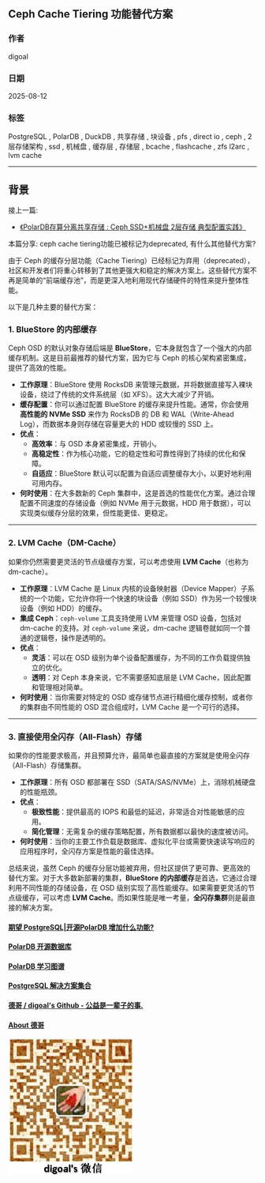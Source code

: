 ## Ceph Cache Tiering 功能替代方案
                                      
### 作者                                      
digoal                                      
                                      
### 日期                                      
2025-08-12                                      
                                      
### 标签                                      
PostgreSQL , PolarDB , DuckDB , 共享存储 , 块设备 , pfs , direct io , ceph , 2层存储架构 , ssd , 机械盘 , 缓存层 , 存储层 , bcache , flashcache , zfs l2arc , lvm cache      
                                      
----                                      
                                      
## 背景  
  
接上一篇:  
- [《PolarDB存算分离共享存储 : Ceph SSD+机械盘 2层存储 典型配置实践》](../202508/20250812_03.md)
  
本篇分享: ceph cache tiering功能已被标记为deprecated, 有什么其他替代方案?
  
由于 Ceph 的缓存分层功能（Cache Tiering）已经标记为弃用（deprecated），社区和开发者们将重心转移到了其他更强大和稳定的解决方案上。这些替代方案不再是简单的“前端缓存池”，而是更深入地利用现代存储硬件的特性来提升整体性能。

以下是几种主要的替代方案：

### 1. BlueStore 的内部缓存

Ceph OSD 的默认对象存储后端是 **BlueStore**，它本身就包含了一个强大的内部缓存机制。这是目前最推荐的替代方案，因为它与 Ceph 的核心架构紧密集成，提供了高效的性能。

* **工作原理**：BlueStore 使用 RocksDB 来管理元数据，并将数据直接写入裸块设备，绕过了传统的文件系统层（如 XFS）。这大大减少了开销。
* **缓存配置**：你可以通过配置 BlueStore 的缓存来提升性能。通常，你会使用 **高性能的 NVMe SSD** 来作为 RocksDB 的 DB 和 WAL（Write-Ahead Log），而数据本身则存储在容量更大的 HDD 或较慢的 SSD 上。
* **优点**：
    * **高效率**：与 OSD 本身紧密集成，开销小。
    * **高稳定性**：作为核心功能，它的稳定性和可靠性得到了持续的优化和保障。
    * **自适应**：BlueStore 默认可以配置为自适应调整缓存大小，以更好地利用可用内存。
* **何时使用**：在大多数新的 Ceph 集群中，这是首选的性能优化方案。通过合理配置不同速度的存储设备（例如 NVMe 用于元数据，HDD 用于数据），可以实现类似缓存分层的效果，但性能更佳、更稳定。

---

### 2. LVM Cache（DM-Cache）

如果你仍然需要更灵活的节点级缓存方案，可以考虑使用 **LVM Cache**（也称为 dm-cache）。

* **工作原理**：LVM Cache 是 Linux 内核的设备映射器（Device Mapper）子系统的一个功能，它允许你将一个快速的块设备（例如 SSD）作为另一个较慢块设备（例如 HDD）的缓存。
* **集成 Ceph**：`ceph-volume` 工具支持使用 LVM 来管理 OSD 设备，包括对 dm-cache 的支持。对 `ceph-volume` 来说，dm-cache 逻辑卷就如同一个普通的逻辑卷，操作是透明的。
* **优点**：
    * **灵活**：可以在 OSD 级别为单个设备配置缓存，为不同的工作负载提供独立的优化。
    * **透明**：对 Ceph 本身来说，它不需要感知底层是 LVM Cache，因此配置和管理相对简单。
* **何时使用**：当你需要对特定的 OSD 或存储节点进行精细化缓存控制，或者你的集群由不同性能的 OSD 混合组成时，LVM Cache 是一个可行的选择。

---

### 3. 直接使用全闪存（All-Flash）存储

如果你的性能要求极高，并且预算允许，最简单也最直接的方案就是使用全闪存（All-Flash）存储集群。

* **工作原理**：所有 OSD 都部署在 SSD（SATA/SAS/NVMe）上，消除机械硬盘的性能瓶颈。
* **优点**：
    * **极致性能**：提供最高的 IOPS 和最低的延迟，非常适合对性能敏感的应用。
    * **简化管理**：无需复杂的缓存策略配置，所有数据都以最快的速度被访问。
* **何时使用**：当你的主要工作负载是数据库、虚拟化平台或需要快速读写响应的应用程序时，全闪存方案是性能的最佳选择。

总结来说，虽然 Ceph 的缓存分层功能被弃用，但社区提供了更可靠、更高效的替代方案。对于大多数新部署的集群，**BlueStore 的内部缓存**是首选，它通过合理利用不同性能的存储设备，在 OSD 级别实现了高性能缓存。如果需要更灵活的节点级缓存，可以考虑 **LVM Cache**。而如果性能是唯一考量，**全闪存集群**则是最直接的解决方案。
   
  
#### [期望 PostgreSQL|开源PolarDB 增加什么功能?](https://github.com/digoal/blog/issues/76 "269ac3d1c492e938c0191101c7238216")
  
  
#### [PolarDB 开源数据库](https://openpolardb.com/home "57258f76c37864c6e6d23383d05714ea")
  
  
#### [PolarDB 学习图谱](https://www.aliyun.com/database/openpolardb/activity "8642f60e04ed0c814bf9cb9677976bd4")
  
  
#### [PostgreSQL 解决方案集合](../201706/20170601_02.md "40cff096e9ed7122c512b35d8561d9c8")
  
  
#### [德哥 / digoal's Github - 公益是一辈子的事.](https://github.com/digoal/blog/blob/master/README.md "22709685feb7cab07d30f30387f0a9ae")
  
  
#### [About 德哥](https://github.com/digoal/blog/blob/master/me/readme.md "a37735981e7704886ffd590565582dd0")
  
  
![digoal's wechat](../pic/digoal_weixin.jpg "f7ad92eeba24523fd47a6e1a0e691b59")
  
